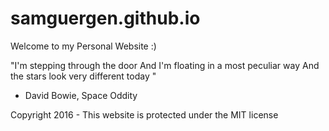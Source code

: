 samguergen.github.io
================
Welcome to my Personal Website :)

"I'm stepping through the door
And I'm floating in a most peculiar way
And the stars look very different today "
- David Bowie, Space Oddity


Copyright 2016 - This website is protected under the MIT license